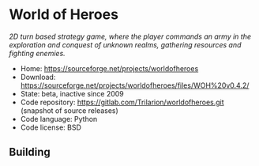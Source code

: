 # World of Heroes

_2D turn based strategy game, where the player commands an army in the exploration and conquest of unknown realms, gathering resources and fighting enemies._

- Home: https://sourceforge.net/projects/worldofheroes
- Download: https://sourceforge.net/projects/worldofheroes/files/WOH%20v0.4.2/
- State: beta, inactive since 2009
- Code repository: https://gitlab.com/Trilarion/worldofheroes.git (snapshot of source releases)
- Code language: Python
- Code license: BSD

## Building

